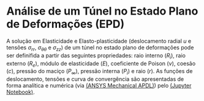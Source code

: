 # Análise de um Túnel no Estado Plano de Deformações (EPD)

A solução em Elasticidade e Elasto-plasticidade (deslocamento radial $u$ e tensões $\sigma_{rr}$, $\sigma_{\theta\theta}$ e $\sigma_{zz}$) de um túnel no estado plano de deformações pode ser definifida a partir das seguintes propriedades: raio interno ($R_i$), raio externo ($R_e$), módulo de elasticidade ($E$), coeficiente de Poison ($\nu$), coesão ($c$), pressão do maciço ($P_\infty$), pressão  interna ($P_i$) e raio ($r$). As funções de deslocamento, tensões e curva de convergência são apresentadas de forma analítica e numérica (via [(ANSYS Mechanical APDL)]([[https://github.com/danielekauctz](https://github.com/danielekauctz/Tunel_EPD/blob/5860ce75bd0781a018eb8d966e55c625c7ffb1ae/Script_APDL_Ansys.txt)](https://nbviewer.org/github/danielekauctz/Tunel_EPD/blob/5860ce75bd0781a018eb8d966e55c625c7ffb1ae/T%C3%BAnel%20EPD.ipynb)https://nbviewer.org/github/danielekauctz/Tunel_EPD/blob/5860ce75bd0781a018eb8d966e55c625c7ffb1ae/T%C3%BAnel%20EPD.ipynb)) pelo [(Jupyter Notebook)]([https://github.com/danielekauctz](https://nbviewer.org/github/danielekauctz/Tunel_EPD/blob/5860ce75bd0781a018eb8d966e55c625c7ffb1ae/T%C3%BAnel%20EPD.ipynb)https://nbviewer.org/github/danielekauctz/Tunel_EPD/blob/5860ce75bd0781a018eb8d966e55c625c7ffb1ae/T%C3%BAnel%20EPD.ipynb).
